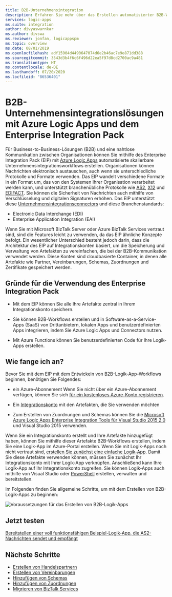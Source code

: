 ```yaml
---
title: B2B-Unternehmensintegration
description: Erfahren Sie mehr über das Erstellen automatisierter B2B-Workflows für die Unternehmensintegration mit Azure Logic Apps und dem Enterprise Integration Pack
services: logic-apps
ms.suite: integration
author: divyaswarnkar
ms.author: divswa
ms.reviewer: jonfan, logicappspm
ms.topic: overview
ms.date: 08/01/2019
ms.openlocfilehash: adf15904d4490647074d6e2b46ac7e9e871dd388
ms.sourcegitcommit: 3543d3b4f6c6f496d22ea5f97d8cd2700ac9a481
ms.translationtype: HT
ms.contentlocale: de-DE
ms.lasthandoff: 07/20/2020
ms.locfileid: "86536401"
---
```

# <a name="b2b-enterprise-integration-solutions-with-azure-logic-apps-and-enterprise-integration-pack"></a>B2B-Unternehmensintegrationslösungen mit Azure Logic Apps und dem Enterprise Integration Pack

Für Business-to-Business-Lösungen (B2B) und eine nahtlose Kommunikation zwischen Organisationen können Sie mithilfe des Enterprise Integration Pack (EIP) mit [Azure Logic Apps](../logic-apps/logic-apps-overview.md) automatisierte skalierbare Unternehmensintegrationsworkflows erstellen. Organisationen können Nachrichten elektronisch austauschen, auch wenn sie unterschiedliche Protokolle und Formate verwenden. Das EIP wandelt verschiedene Formate in ein Format um, das von den Systemen Ihrer Organisation verarbeitet werden kann, und unterstützt branchenübliche Protokolle wie [AS2](../logic-apps/logic-apps-enterprise-integration-as2.md), [X12](logic-apps-enterprise-integration-x12.md) und [EDIFACT](../logic-apps/logic-apps-enterprise-integration-edifact.md). Sie können die Sicherheit von Nachrichten auch mithilfe von Verschlüsselung und digitalen Signaturen erhöhen. Das EIP unterstützt diese [Unternehmensintegrationsconnectors](../connectors/apis-list.md#integration-account-connectors) und diese Branchenstandards:

* Electronic Data Interchange (EDI)
* Enterprise Application Integration (EAI)

Wenn Sie mit Microsoft BizTalk Server oder Azure BizTalk Services vertraut sind, sind die Features leicht zu verwenden, da das EIP ähnliche Konzepte befolgt. Ein wesentlicher Unterschied besteht jedoch darin, dass die Architektur des EIP auf Integrationskonten basiert, um die Speicherung und Verwaltung von Artefakten zu vereinfachen, die bei der B2B-Kommunikation verwendet werden. Diese Konten sind cloudbasierte Container, in denen alle Artefakte wie Partner, Vereinbarungen, Schemas, Zuordnungen und Zertifikate gespeichert werden. 

## <a name="why-use-the-enterprise-integration-pack"></a>Gründe für die Verwendung des Enterprise Integration Pack

* Mit dem EIP können Sie alle Ihre Artefakte zentral in Ihrem Integrationskonto speichern.

* Sie können B2B-Workflows erstellen und in Software-as-a-Service-Apps (SaaS) von Drittanbietern, lokalen Apps und benutzerdefinierten Apps integrieren, indem Sie Azure Logic Apps und Connectors nutzen.

* Mit Azure Functions können Sie benutzerdefinierten Code für Ihre Logik-Apps erstellen.

## <a name="how-do-i-get-started"></a>Wie fange ich an?

Bevor Sie mit dem EIP mit dem Entwickeln von B2B-Logik-App-Workflows beginnen, benötigen Sie Folgendes:

* ein Azure-Abonnement Wenn Sie nicht über ein Azure-Abonnement verfügen, können Sie sich [für ein kostenloses Azure-Konto registrieren](https://azure.microsoft.com/free/).

* Ein [Integrationskonto](../logic-apps/logic-apps-enterprise-integration-create-integration-account.md) mit den Artefakten, die Sie verwenden möchten

* Zum Erstellen von Zuordnungen und Schemas können Sie die [Microsoft Azure Logic Apps Enterprise Integration Tools für Visual Studio 2015 2.0](https://aka.ms/vsmapsandschemas) und Visual Studio 2015 verwenden.

Wenn Sie ein Integrationskonto erstellt und Ihre Artefakte hinzugefügt haben, können Sie mithilfe dieser Artefakte B2B-Workflows erstellen, indem Sie eine Logik-App im Azure-Portal erstellen. Wenn Sie mit Logik-Apps noch nicht vertraut sind, [erstellen Sie zunächst eine einfache Logik-App](../logic-apps/quickstart-create-first-logic-app-workflow.md). Damit Sie diese Artefakte verwenden können, müssen Sie zunächst Ihr Integrationskonto mit Ihrer Logik-App verknüpfen. Anschließend kann Ihre Logik-App auf Ihr Integrationskonto zugreifen. Sie können Logik-Apps auch mithilfe von Visual Studio oder [PowerShell](/powershell/module/az.logicapp) erstellen, verwalten und bereitstellen.

Im Folgenden finden Sie allgemeine Schritte, um mit dem Erstellen von B2B-Logik-Apps zu beginnen:

![Voraussetzungen für das Erstellen von B2B-Logik-Apps](./media/logic-apps-enterprise-integration-overview/overview.png)  

## <a name="try-now"></a>Jetzt testen

[Bereitstellen einer voll funktionsfähigen Beispiel-Logik-App, die AS2-Nachrichten sendet und empfängt](https://github.com/Azure/azure-quickstart-templates/tree/master/201-logic-app-as2-send-receive)

## <a name="next-steps"></a>Nächste Schritte

* [Erstellen von Handelspartnern](logic-apps-enterprise-integration-partners.md)
* [Erstellen von Vereinbarungen](../logic-apps/logic-apps-enterprise-integration-agreements.md)
* [Hinzufügen von Schemas](logic-apps-enterprise-integration-schemas.md)
* [Hinzufügen von Zuordnungen](../logic-apps/logic-apps-enterprise-integration-maps.md)
* [Migrieren von BizTalk Services](../logic-apps/logic-apps-move-from-mabs.md)
